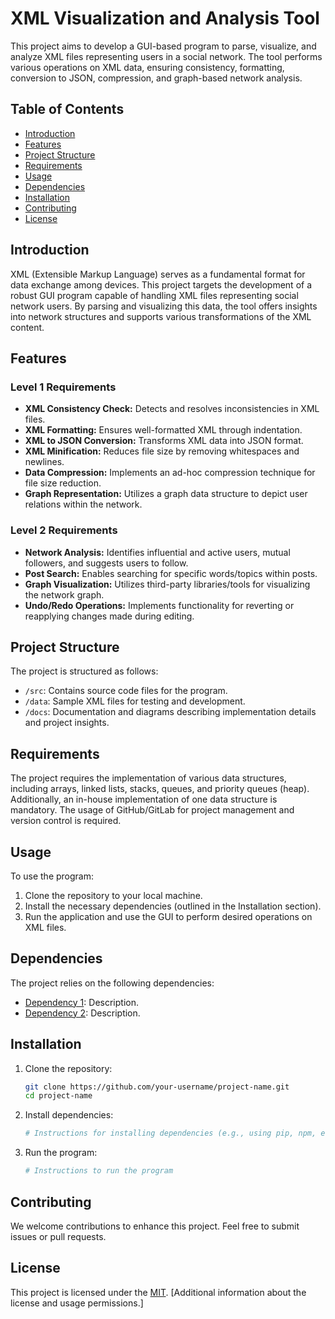 # XML Visualization and Analysis Tool

This project aims to develop a GUI-based program to parse, visualize, and analyze XML files representing users in a social network. The tool performs various operations on XML data, ensuring consistency, formatting, conversion to JSON, compression, and graph-based network analysis.

## Table of Contents
- [Introduction](#introduction)
- [Features](#features)
- [Project Structure](#project-structure)
- [Requirements](#requirements)
- [Usage](#usage)
- [Dependencies](#dependencies)
- [Installation](#installation)
- [Contributing](#contributing)
- [License](#license)

## Introduction

XML (Extensible Markup Language) serves as a fundamental format for data exchange among devices. This project targets the development of a robust GUI program capable of handling XML files representing social network users. By parsing and visualizing this data, the tool offers insights into network structures and supports various transformations of the XML content.

## Features

### Level 1 Requirements
- **XML Consistency Check:** Detects and resolves inconsistencies in XML files.
- **XML Formatting:** Ensures well-formatted XML through indentation.
- **XML to JSON Conversion:** Transforms XML data into JSON format.
- **XML Minification:** Reduces file size by removing whitespaces and newlines.
- **Data Compression:** Implements an ad-hoc compression technique for file size reduction.
- **Graph Representation:** Utilizes a graph data structure to depict user relations within the network.

### Level 2 Requirements
- **Network Analysis:** Identifies influential and active users, mutual followers, and suggests users to follow.
- **Post Search:** Enables searching for specific words/topics within posts.
- **Graph Visualization:** Utilizes third-party libraries/tools for visualizing the network graph.
- **Undo/Redo Operations:** Implements functionality for reverting or reapplying changes made during editing.

## Project Structure

The project is structured as follows:
- `/src`: Contains source code files for the program.
- `/data`: Sample XML files for testing and development.
- `/docs`: Documentation and diagrams describing implementation details and project insights.

## Requirements

The project requires the implementation of various data structures, including arrays, linked lists, stacks, queues, and priority queues (heap). Additionally, an in-house implementation of one data structure is mandatory. The usage of GitHub/GitLab for project management and version control is required.

## Usage

To use the program:
1. Clone the repository to your local machine.
2. Install the necessary dependencies (outlined in the Installation section).
3. Run the application and use the GUI to perform desired operations on XML files.

## Dependencies

The project relies on the following dependencies:
- [Dependency 1](link): Description.
- [Dependency 2](link): Description.

## Installation

1. Clone the repository:
   ```bash
   git clone https://github.com/your-username/project-name.git
   cd project-name
   ```
2. Install dependencies:
   ```bash
   # Instructions for installing dependencies (e.g., using pip, npm, etc.)
   ```
3. Run the program:
   ```bash
   # Instructions to run the program
   ```

## Contributing

We welcome contributions to enhance this project. Feel free to submit issues or pull requests.

## License

This project is licensed under the [MIT](link). [Additional information about the license and usage permissions.]
